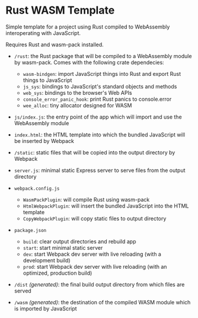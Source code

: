 # Rust WASM Template

Simple template for a project using Rust compiled to WebAssembly interoperating with JavaScript.

Requires Rust and wasm-pack installed.

- `/rust`: the Rust package that will be compiled to a WebAssembly module by wasm-pack. Comes with the following crate dependecies:
  - `wasm-bindgen`: import JavaScript things into Rust and export Rust things to JavaScript
  - `js_sys`: bindings to JavaScript's standard objects and methods
  - `web_sys`: bindings to the browser's Web APIs
  - `console_error_panic_hook`: print Rust panics to console.error
  - `wee_alloc`: tiny allocator designed for WASM
- `js/index.js`: the entry point of the app which will import and use the WebAssembly module
- `index.html`: the HTML template into which the bundled JavaScript will be inserted by Webpack
- `/static`: static files that will be copied into the output directory by Webpack
- `server.js`: minimal static Express server to serve files from the output directory

- `webpack.config.js`
  - `WasmPackPlugin`: will compile Rust using wasm-pack
  - `HtmlWebpackPlugin`: will insert the bundled JavaScript into the HTML template
  - `CopyWebpackPlugin`: will copy static files to output directory
- `package.json`

  - `build`: clear output directories and rebuild app
  - `start`: start minimal static server
  - `dev`: start Webpack dev server with live reloading (with a development build)
  - `prod`: start Webpack dev server with live reloading (with an optimized, production build)

- `/dist` _(generated)_: the final build output directory from which files are served
- `/wasm` _(generated)_: the destination of the compiled WASM module which is imported by JavaScript
